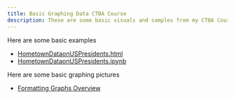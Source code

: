 ```yaml
---
title: Basic Graphing Data CTBA Course
description: These are some basic visuals and samples from my CTBA Course at the College of William and Mary
---
```

Here are some basic examples
- [HometownDataonUSPresidents.html](HometownDataonUSPresidents.html)
- [HometownDataonUSPresidents.ipynb](HometownDataonUSPresidents.ipynb)

Here are some basic graphing pictures
- [Formatting Graphs Overview](https://github.com/EnGinear87/Sample_Graphing_Data)

